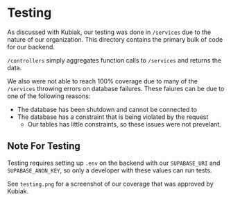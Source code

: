# Testing
As discussed with Kubiak, our testing was done in `/services` due to the nature of our organization. This directory contains the primary bulk of code for our backend.

`/controllers` simply aggregates function calls to `/services` and returns the data.

We also were not able to reach 100% coverage due to many of the `/services` throwing errors on database failures. These faiures can be due to one of the following reasons:

- The database has been shutdown and cannot be connected to
- The database has a constraint that is being violated by the request
    - Our tables has little constraints, so these issues were not prevelant.


## Note For Testing
Testing requires setting up `.env` on the backend with our `SUPABASE_URI` and `SUPABASE_ANON_KEY`, so only a developer with these values can run tests.


See `testing.png` for a screenshot of our coverage that was approved by Kubiak.